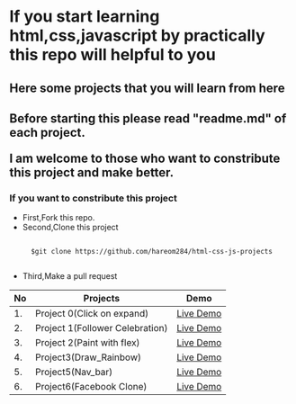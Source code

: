 # If you start learning html,css,javascript by practically this repo will helpful to you

<h2>Here some projects that you will learn from here<h2>

<strong>Before starting this please read "readme.md" of each project.</strong>
  
  <p>I am welcome to those who want to constribute this project and make better.</p>
  
  <h3>If you want to constribute this project</h1>
  
  <ul>
    <li>First,Fork this repo.</li>
    <li>Second,Clone this project</li>
    
    
  ```
    
    $git clone https://github.com/hareom284/html-css-js-projects
    
  ``` 
    
    
 <li>Third,Make a pull request</li>
  </ul>


| No | Projects | Demo
|---|-------------|-------------------------|
| 1. | Project  0(Click on expand)  |  [Live Demo](https://hareom284.github.io/html-css-js-projects/Project0/) |
| 2. | Project 1(Follower Celebration) | [Live Demo](https://hareom284.github.io/html-css-js-projects/Project1(Follower_Clelebration)/) |
| 3. | Project 2(Paint with flex) | [Live Demo](https://hareom284.github.io/html-css-js-projects/Project2(Paint_with_css)/) |
| 4. | Project3(Draw_Rainbow) | [Live Demo](https://hareom284.github.io/html-css-js-projects/Project3(Draw_Rainbow)/) |
| 5. | Project5(Nav_bar)| [Live Demo](https://hareom284.github.io/html-css-js-projects/Project5(Nav-bar)/) |
| 6.| Project6(Facebook Clone) | [Live Demo](https://hareom284.github.io/html-css-js-projects/Project6(Facebook_Clone)/) |
